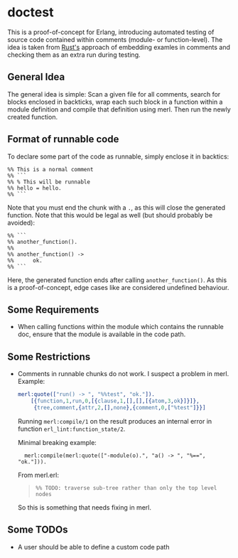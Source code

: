 # doctest

This is a proof-of-concept for Erlang, introducing automated testing of source code contained within
comments (module- or function-level). The idea is taken from [Rust's](https://www.rust-lang.org)
approach of embedding examles in comments and checking them as an extra run during testing.

## General Idea

The general idea is simple: Scan a given file for all comments, search for blocks enclosed in
backticks, wrap each such block in a function within a module definition and compile that definition
using merl. Then run the newly created function.

## Format of runnable code

To declare some part of the code as runnable, simply enclose it in backtics:

    %% This is a normal comment
    %% ```
    %% % This will be runnable
    %% hello = hello.
    %% ```

Note that you must end the chunk with a `.`, as this will close the generated function. Note that
this would be legal as well (but should probably be avoided):

    %% ```
    %% another_function().
    %%
    %% another_function() ->
    %%      ok.
    %% ```

Here, the generated function ends after calling `another_function()`. As this is a proof-of-concept,
edge cases like are considered undefined behaviour.

## Some Requirements

* When calling functions within the module which contains the runnable doc, ensure that
  the module is available in the code path.

## Some Restrictions

* Comments in runnable chunks do not work. I suspect a problem in merl. Example:

    ```Erlang
    merl:quote(["run() -> ", "%%test", "ok."]).
        [{function,1,run,0,[{clause,1,[],[],[{atom,3,ok}]}]},
         {tree,comment,{attr,2,[],none},{comment,0,["%test"]}}]
    ```

    Running `merl:compile/1` on the result produces an internal error in function
    `erl_lint:function_state/2`.

    Minimal breaking example:

        merl:compile(merl:quote(["-module(o).", "a() -> ", "%==", "ok."])).

    From merl.erl:
    > `%% TODO: traverse sub-tree rather than only the top level nodes`

    So this is something that needs fixing in merl.

## Some TODOs

* A user should be able to define a custom code path
